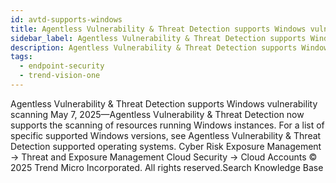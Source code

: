 ```yaml
---
id: avtd-supports-windows
title: Agentless Vulnerability & Threat Detection supports Windows vulnerability scanning
sidebar_label: Agentless Vulnerability & Threat Detection supports Windows vulnerability scanning
description: Agentless Vulnerability & Threat Detection supports Windows vulnerability scanning
tags:
  - endpoint-security
  - trend-vision-one
---
```


 Agentless Vulnerability & Threat Detection supports Windows vulnerability scanning May 7, 2025—Agentless Vulnerability & Threat Detection now supports the scanning of resources running Windows instances. For a list of specific supported Windows versions, see Agentless Vulnerability & Threat Detection supported operating systems. Cyber Risk Exposure Management → Threat and Exposure Management Cloud Security → Cloud Accounts © 2025 Trend Micro Incorporated. All rights reserved.Search Knowledge Base